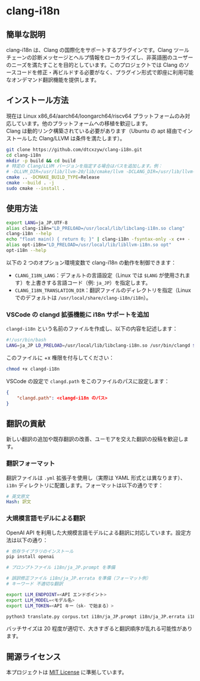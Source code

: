 # clang-i18n

## 簡単な説明

clang-i18n は、Clang の国際化をサポートするプラグインです。Clang ツールチェーンの診断メッセージとヘルプ情報をローカライズし、非英語圏のユーザーのニーズを満たすことを目的としています。このプロジェクトでは Clang のソースコードを修正・再ビルドする必要がなく、プラグイン形式で即座に利用可能なオンデマンド翻訳機能を提供します。

## インストール方法

現在は Linux x86_64/aarch64/loongarch64/riscv64 プラットフォームのみ対応しています。他のプラットフォームへの移植を歓迎します。  
Clang は動的リンク構築されている必要があります（Ubuntu の apt 経由でインストールした Clang/LLVM は条件を満たします）。

```bash
git clone https://github.com/dtcxzyw/clang-i18n.git
cd clang-i18n
mkdir -p build && cd build
# 特定の Clang/LLVM バージョンを指定する場合はパスを追加します。例：
# -DLLVM_DIR=/usr/lib/llvm-20/lib/cmake/llvm -DCLANG_DIR=/usr/lib/llvm-20/lib/cmake/clang
cmake .. -DCMAKE_BUILD_TYPE=Release
cmake --build . -j
sudo cmake --install .
```

## 使用方法

```bash
export LANG=ja_JP.UTF-8
alias clang-i18n="LD_PRELOAD=/usr/local/lib/libclang-i18n.so clang"
clang-i18n --help
echo "float main() { return 0; }" | clang-i18n -fsyntax-only -x c++ -
alias opt-i18n="LD_PRELOAD=/usr/local/lib/libllvm-i18n.so opt"
opt-i18n --help
```

以下の 2 つのオプション環境変数で clang-i18n の動作を制御できます：
- `CLANG_I18N_LANG`：デフォルトの言語設定（Linux では `$LANG` が使用されます）を上書きする言語コード（例: `ja_JP`）を指定します。
- `CLANG_I18N_TRANSLATION_DIR`：翻訳ファイルのディレクトリを指定（Linux でのデフォルトは `/usr/local/share/clang-i18n/i18n`）。

### VSCode の clangd 拡張機能に i18n サポートを追加
`clangd-i18n` という名前のファイルを作成し、以下の内容を記述します：

```bash
#!/usr/bin/bash
LANG=ja_JP LD_PRELOAD=/usr/local/lib/libclang-i18n.so /usr/bin/clangd $@
```
このファイルに +x 権限を付与してください：

```bash
chmod +x clangd-i18n
```
VSCode の設定で `clangd.path` をこのファイルのパスに設定します：

```json
{
    "clangd.path": <clangd-i18n のパス>
}
```

## 翻訳の貢献

新しい翻訳の追加や既存翻訳の改善、ユーモアを交えた翻訳の投稿を歓迎します。

### 翻訳フォーマット
翻訳ファイルは `.yml` 拡張子を使用し（実際は YAML 形式とは異なります）、`i18n` ディレクトリに配置します。フォーマットは以下の通りです：

```yaml
# 英文原文
Hash: 訳文
```

### 大規模言語モデルによる翻訳
OpenAI API を利用した大規模言語モデルによる翻訳に対応しています。設定方法は以下の通り：

```bash
# 依存ライブラリのインストール
pip install openai

# プロンプトファイル i18n/ja_JP.prompt を準備

# 誤訳修正ファイル i18n/ja_JP.errata を準備（フォーマット例）
# キーワード 不適切な翻訳

export LLM_ENDPOINT=<API エンドポイント>
export LLM_MODEL=<モデル名>
export LLM_TOKEN=<API キー（sk- で始まる）>

python3 translate.py corpus.txt i18n/ja_JP.prompt i18n/ja_JP.errata i18n/ja_JP.yml <バッチサイズ>
```

バッチサイズは 20 程度が適切で、大きすぎると翻訳順序が乱れる可能性があります。

## 開源ライセンス

本プロジェクトは [MIT License](LICENSE) に準拠しています。
